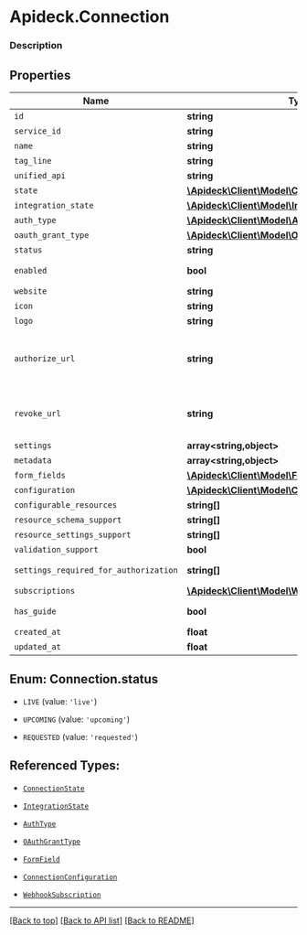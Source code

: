 # Apideck.Connection

### Description

## Properties
Name | Type | Description | Notes
------------ | ------------- | ------------- | -------------
`id` | **string** | The unique identifier of the connection. | [optional] 
`service_id` | **string** | The ID of the service this connection belongs to. | [optional] 
`name` | **string** | The name of the connection | [optional] 
`tag_line` | **string** |  | [optional] 
`unified_api` | **string** | The unified API category where the connection belongs to. | [optional] 
`state` | [**\Apideck\Client\Model\ConnectionState**](ConnectionState.md) |  | [optional] 
`integration_state` | [**\Apideck\Client\Model\IntegrationState**](IntegrationState.md) |  | [optional] 
`auth_type` | [**\Apideck\Client\Model\AuthType**](AuthType.md) |  | [optional] 
`oauth_grant_type` | [**\Apideck\Client\Model\OAuthGrantType**](OAuthGrantType.md) |  | [optional] 
`status` | **string** | Status of the connection. | [optional] 
`enabled` | **bool** | Whether the connection is enabled or not. You can enable or disable a connection using the Update Connection API. | [optional] 
`website` | **string** | The website URL of the connection | [optional] 
`icon` | **string** | A visual icon of the connection, that will be shown in the Vault | [optional] 
`logo` | **string** | The logo of the connection, that will be shown in the Vault | [optional] 
`authorize_url` | **string** | The OAuth redirect URI. Redirect your users to this URI to let them authorize your app in the connector's UI. Before you can use this URI, you must add &#x60;redirect_uri&#x60; as a query parameter to the &#x60;authorize_url&#x60;. Be sure to URL encode the &#x60;redirect_uri&#x60; part. Your users will be redirected to this &#x60;redirect_uri&#x60; after they granted access to your app in the connector's UI. | [optional] 
`revoke_url` | **string** | The OAuth revoke URI. Redirect your users to this URI to revoke this connection. Before you can use this URI, you must add &#x60;redirect_uri&#x60; as a query parameter. Your users will be redirected to this &#x60;redirect_uri&#x60; after they granted access to your app in the connector's UI. | [optional] 
`settings` | **array&lt;string,object&gt;** | Connection settings. Values will persist to &#x60;form_fields&#x60; with corresponding id | [optional] 
`metadata` | **array&lt;string,object&gt;** | Attach your own consumer specific metadata | [optional] 
`form_fields` | [**\Apideck\Client\Model\FormField[]**](FormField.md) | The settings that are wanted to create a connection. | [optional] 
`configuration` | [**\Apideck\Client\Model\ConnectionConfiguration[]**](ConnectionConfiguration.md) |  | [optional] 
`configurable_resources` | **string[]** |  | [optional] 
`resource_schema_support` | **string[]** |  | [optional] 
`resource_settings_support` | **string[]** |  | [optional] 
`validation_support` | **bool** |  | [optional] 
`settings_required_for_authorization` | **string[]** | List of settings that are required to be configured on integration before authorization can occur | [optional] 
`subscriptions` | [**\Apideck\Client\Model\WebhookSubscription[]**](WebhookSubscription.md) |  | [optional] 
`has_guide` | **bool** | Whether the connector has a guide available in the developer docs or not (https://docs.apideck.com/connectors/{service_id}/docs/consumer+connection). | [optional] 
`created_at` | **float** |  | [optional] 
`updated_at` | **float** |  | [optional] 





<a name="STATUS"></a>
## Enum: Connection.status


* `LIVE` (value: `'live'`)

* `UPCOMING` (value: `'upcoming'`)

* `REQUESTED` (value: `'requested'`)




## Referenced Types:





* [`ConnectionState`](ConnectionState.md)
* [`IntegrationState`](IntegrationState.md)
* [`AuthType`](AuthType.md)
* [`OAuthGrantType`](OAuthGrantType.md)









* [`FormField`](FormField.md)
* [`ConnectionConfiguration`](ConnectionConfiguration.md)





* [`WebhookSubscription`](WebhookSubscription.md)




---

[[Back to top]](#) [[Back to API list]](../../../../README.md#documentation-for-api-endpoints) [[Back to README]](../../../../README.md)


